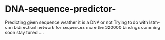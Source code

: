 # DNA-sequence-predictor-
Predicting given sequence weather it is a DNA or not 
Trying to do with lstm-cnn bidirectionl network for sequences more the 320000 bindings 
comming soon stay tuned ....
